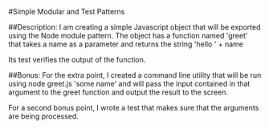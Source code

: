 #Simple Modular and Test Patterns

##Description:
I am creating a simple Javascript object that will be exported using the Node module pattern. The object has a function named 'greet' that takes a name as a parameter and returns the string 'hello ' + name

Its test verifies the output of the function.

##Bonus:
For the extra point, I created a command line utility that will be run using node greet.js 'some name' and will pass the input contained in that argument to the greet function and output the result to the screen.

For a second bonus point, I wrote a test that makes sure that the arguments are being processed.
